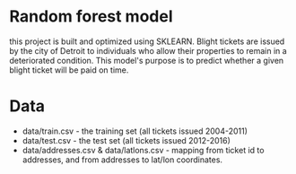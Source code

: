 # Random forest model
this project is built and optimized using SKLEARN.
Blight tickets are issued by the city of Detroit to individuals who allow their properties to remain in a deteriorated condition.
This model's purpose is to predict whether a given blight ticket will be paid on time.
# Data
- data/train.csv - the training set (all tickets issued 2004-2011)
- data/test.csv - the test set (all tickets issued 2012-2016)
- data/addresses.csv & data/latlons.csv - mapping from ticket id to addresses, and from addresses to lat/lon coordinates. 